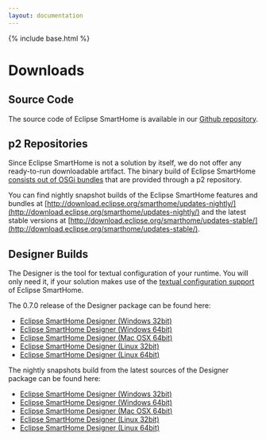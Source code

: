 ```yaml
---
layout: documentation
---
```


{% include base.html %}

# Downloads

## Source Code

The source code of Eclipse SmartHome is available in our [Github repository](https://github.com/eclipse/smarthome).

## p2 Repositories

Since Eclipse SmartHome is not a solution by itself, we do not offer any ready-to-run downloadable artifact. The binary build of Eclipse SmartHome [consists out of OSGi bundles](../features/index.html) that are provided through a p2 repository.

You can find nightly snapshot builds of the Eclipse SmartHome features and bundles at [http://download.eclipse.org/smarthome/updates-nightly/](http://download.eclipse.org/smarthome/updates-nightly/) and the latest stable versions at [http://download.eclipse.org/smarthome/updates-stable/](http://download.eclipse.org/smarthome/updates-stable/).

## Designer Builds

The Designer is the tool for textual configuration of your runtime. You will only need it, if your solution makes use of the [textual configuration support](../features/dsl.html) of Eclipse SmartHome.

The 0.7.0 release of the Designer package can be found here:
 - [Eclipse SmartHome Designer (Windows 32bit)](http://eclipse.org/downloads/download.php?file=/smarthome/releases/0.7.0/eclipsesmarthome-incubation-0.7.0-designer-win.zip)
 - [Eclipse SmartHome Designer (Windows 64bit)](http://eclipse.org/downloads/download.php?file=/smarthome/releases/0.7.0/eclipsesmarthome-incubation-0.7.0-designer-win64.zip)
 - [Eclipse SmartHome Designer (Mac OSX 64bit)](http://eclipse.org/downloads/download.php?file=/smarthome/releases/0.7.0/eclipsesmarthome-incubation-0.7.0-designer-macosx64.zip)
 - [Eclipse SmartHome Designer (Linux 32bit)](http://eclipse.org/downloads/download.php?file=/smarthome/releases/0.7.0/eclipsesmarthome-incubation-0.7.0-designer-linux.zip)
 - [Eclipse SmartHome Designer (Linux 64bit)](http://eclipse.org/downloads/download.php?file=/smarthome/releases/0.7.0/eclipsesmarthome-incubation-0.7.0-designer-linux64.zip)
	
The nightly snapshots build from the latest sources of the Designer package can be found here:
 - [Eclipse SmartHome Designer (Windows 32bit)](http://eclipse.org/downloads/download.php?file=/smarthome/nightly-snapshots/eclipsesmarthome-incubation-0.8.0-SNAPSHOT-designer-win.zip)
 - [Eclipse SmartHome Designer (Windows 64bit)](http://eclipse.org/downloads/download.php?file=/smarthome/nightly-snapshots/eclipsesmarthome-incubation-0.8.0-SNAPSHOT-designer-win64.zip)
 - [Eclipse SmartHome Designer (Mac OSX 64bit)](http://eclipse.org/downloads/download.php?file=/smarthome/nightly-snapshots/eclipsesmarthome-incubation-0.8.0-SNAPSHOT-designer-macosx64.zip)
 - [Eclipse SmartHome Designer (Linux 32bit)](http://eclipse.org/downloads/download.php?file=/smarthome/nightly-snapshots/eclipsesmarthome-incubation-0.8.0-SNAPSHOT-designer-linux.zip)
 - [Eclipse SmartHome Designer (Linux 64bit)](http://eclipse.org/downloads/download.php?file=/smarthome/nightly-snapshots/eclipsesmarthome-incubation-0.8.0-SNAPSHOT-designer-linux64.zip)
